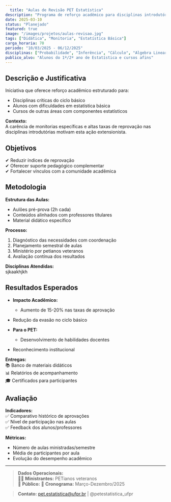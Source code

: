 ```yaml
---
  title: "Aulas de Revisão PET Estatística"
description: "Programa de reforço acadêmico para disciplinas introdutórias de estatística"
date: 2025-03-10
status: "Planejado"
featured: true
image: "/images/projetos/aulas-revisao.jpg"
tags: ["Didática", "Monitoria", "Estatística Básica"]
carga_horaria: 70
periodo: "10/03/2025 - 06/12/2025"
disciplinas: ["Probabilidade", "Inferência", "Cálculo", "Algebra Linear"]
publico_alvo: "Alunos do 1º/2º ano de Estatística e cursos afins"
---
```

  
  ## **Descrição e Justificativa**
  
  Iniciativa que oferece reforço acadêmico estruturado para:
  
  - Disciplinas críticas do ciclo básico  
- Alunos com dificuldades em estatística básica  
- Cursos de outras áreas com componentes estatísticos  

**Contexto:**  
  A carência de monitorias específicas e altas taxas de reprovação nas disciplinas introdutórias motivam esta ação extensionista.

## **Objetivos**

✔ Reduzir índices de reprovação  
✔ Oferecer suporte pedagógico complementar  
✔ Fortalecer vínculos com a comunidade acadêmica  

## **Metodologia**

**Estrutura das Aulas:**  
  - Aulões pré-prova (2h cada)  
- Conteúdos alinhados com professores titulares  
- Material didático específico  

**Processo:**  
  1. Diagnóstico das necessidades com coordenação  
2. Planejamento semestral de aulas  
3. Ministério por petianos veteranos  
4. Avaliação contínua dos resultados  

**Disciplinas Atendidas:**  
  sjkaakhjkh

## **Resultados Esperados**

- **Impacto Acadêmico:**  
  - Aumento de 15-20% nas taxas de aprovação  
- Redução da evasão no ciclo básico  

- **Para o PET:**  
  - Desenvolvimento de habilidades docentes  
- Reconhecimento institucional  

**Entregas:**  
  📚 Banco de materiais didáticos  
📊 Relatórios de acompanhamento  
🎓 Certificados para participantes  

## **Avaliação**

**Indicadores:**  
  ✅ Comparativo histórico de aprovações  
✅ Nível de participação nas aulas  
✅ Feedback dos alunos/professores  

**Métricas:**  
  - Número de aulas ministradas/semestre  
- Média de participantes por aula  
- Evolução do desempenho acadêmico  

---
  
  > **Dados Operacionais:**  
  > 👩‍🏫 **Ministrantes:** PETianos veteranos  
> 🎯 **Público:** 
> 📅 **Cronograma:** Março-Dezembro/2025  

> **Contato:** pet.estatistica@ufpr.br | @petestatistica_ufpr